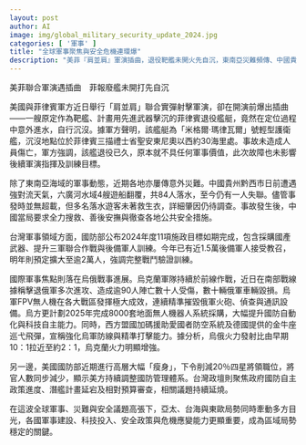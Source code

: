 ```yaml
---
layout: post
author: AI
image: img/global_military_security_update_2024.jpg
categories: [ '軍事' ]
title: "全球軍事聚焦與安全危機連環爆"
description: "美菲『肩並肩』軍演插曲，退役靶艦未開火先自沉，東南亞災難頻傳、中國貴州遊船翻覆釀傷亡。台灣國防施政目標如期交卷，後備軍人訓練強化。國際軍事關注烏俄戰事，烏軍火力持續提升、無人機發揮關鍵作用，西方盟國增援防空與精準打擊系統。美國防部高層組織減縮，台灣潛艦及預算審查話題熱度不減。亞太、台海、東歐多方局勢動盪，軍事建設、安全策略與危機應對能力受矚目，牽動區域穩定發展。"
---
```

美菲聯合軍演遇插曲　菲報廢艦未開打先自沉

美國與菲律賓軍方近日舉行「肩並肩」聯合實彈射擊軍演，卻在開演前爆出插曲——一艘原定作為靶艦、計畫用先進武器擊沉的菲律賓退役艦艇，竟然在定位過程中意外進水，自行沉沒。據軍方聲明，該艦艇為「米格爾·瑪律瓦爾」號輕型護衛艦，沉沒地點位於菲律賓三描禮士省聖安東尼奧以西約30海里處。事故未造成人員傷亡，軍方強調，該艦退役已久，原本就不具任何軍事價值，此次故障也未影響後續軍演指揮及訓練目標。

除了東南亞海域的軍事動態，近期各地亦屢傳意外災難。中國貴州黔西市日前遭遇強對流天氣，六廣河水域4艘遊船翻覆，共84人落水，至今仍有一人失聯。儘管事發時並無超載，但多名落水遊客未著救生衣，詳細肇因仍待調查。事故發生後，中國當局要求全力搜救、善後安撫與徹查各地公共安全措施。

台灣軍事領域方面，國防部公布2024年度11項施政目標如期完成，包含採購國產武器、提升三軍聯合作戰與後備軍人訓練。今年已有近1.5萬後備軍人接受教召，明年則預定擴大至逾2萬人，強調完整戰鬥驗證訓練。

國際軍事焦點則落在烏俄戰事進展。烏克蘭軍隊持續於前線作戰，近日在南部戰線據稱擊退俄軍多次進攻、造成逾90人陣亡數十人受傷，數十輛俄軍車輛毀損。烏軍FPV無人機在各大戰區發揮極大成效，連續精準摧毀俄軍火砲、偵查與通訊設備。烏方更計劃2025年完成8000套地面無人機器人系統採購，大幅提升國防自動化與科技自主能力。同時，西方盟國加碼援助愛國者防空系統及德國提供的金牛座巡弋飛彈，宣稱強化烏軍防線與精準打擊能力。據分析，烏俄火力發射比由早期10：1拉近至約2：1，烏克蘭火力明顯增強。

另一邊，美國國防部近期進行高層大幅「瘦身」，下令削減20％四星將領職位，將官人數同步減少，顯示美方持續調整國防管理體系。台灣政壇則聚焦政府國防自主政策進度、潛艦計畫延宕及相對預算審查，相關議題持續延燒。

在這波全球軍事、災難與安全議題高張下，亞太、台海與東歐局勢同時牽動多方目光，各國軍事建設、科技投入、安全政策與危機應變能力更顯重要，成為區域局勢穩定的關鍵。